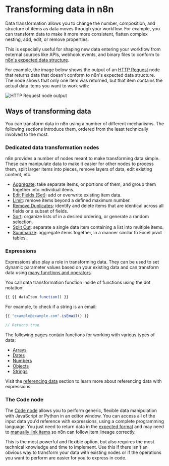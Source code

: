 <!-- vale off -->
# Transforming data in n8n

Data transformation allows you to change the number, composition, and structure of items as data moves through your workflow. For example, you can transform data to make it more more consistent, flatten complex nesting, add, edit, or remove properties.

This is especially useful for shaping new data entering your workflow from external sources like APIs, webhook events, and binary files to conform to [n8n's expected data structure]().

For example, the image below shows the output of an [HTTP Request](/integrations/builtin/core-nodes/n8n-nodes-base.httprequest/index.md) node that returns data that doesn't conform to n8n's expected data structure. The node shows that only one item was returned, but that item contains the actual data items you want to work with:

![HTTP Request node output](/_images/data/transforming-data/HTTPRequest_output.png)

## Ways of transforming data

You can transform data in n8n using a number of different mechanisms. The following sections introduce them, ordered from the least technically involved to the most.

### Dedicated data transformation nodes

n8n provides a number of nodes meant to make transforming data simple. These can manipulate data to make it easier for other nodes to process them, split larger items into pieces, remove layers of data, edit existing content, etc.

* [Aggregate](/integrations/builtin/core-nodes/n8n-nodes-base.aggregate.md): take separate items, or portions of them, and group them together into individual items.
* [Edit Fields (Set)](/integrations/builtin/core-nodes/n8n-nodes-base.set.md): add or overwrite existing item data.
* [Limit](/integrations/builtin/core-nodes/n8n-nodes-base.limit.md): remove items beyond a defined maximum number.
* [Remove Duplicates](/integrations/builtin/core-nodes/n8n-nodes-base.removeduplicates/index.md): identify and delete items that are identical across all fields or a subset of fields.
* [Sort](/integrations/builtin/core-nodes/n8n-nodes-base.sort.md): organize lists of in a desired ordering, or generate a random selection.
* [Split Out](/integrations/builtin/core-nodes/n8n-nodes-base.splitout.md): separate a single data item containing a list into multiple items.
* [Summarize](/integrations/builtin/core-nodes/n8n-nodes-base.summarize.md): aggregate items together, in a manner similar to Excel pivot tables. 

### Expressions

Expressions also play a role in transforming data. They can be used to set dynamic parameter values based on your existing data and can transform data using [many functions and operators](/code/builtin/data-transformation-functions/index.md).


You call data transformation function inside of functions using the dot notation:

```js
{{ {{ dataItem.function() }}
```

For example, to check if a string is an email:

```js
{{ "example@example.com".isEmail() }}

// Returns true
```

The following pages contain functions for working with various types of data:

* [Arrays](/code/builtin/data-transformation-functions/arrays.md)
* [Dates](/code/builtin/data-transformation-functions/dates.md)
* [Numbers](/code/builtin/data-transformation-functions/numbers.md)
* [Objects](/code/builtin/data-transformation-functions/objects.md)
* [Strings](/code/builtin/data-transformation-functions/strings.md)

Visit the [referencing data](/data/referencing-data/index.md) section to learn more about referencing data with expressions.

### The Code node

The [Code node](/integrations/builtin/core-nodes/n8n-nodes-base.code/index.md) allows you to perform generic, flexible data manipulation with JavaScript or Python in an editor window. You can access all of the input data you'd reference with expressions, using a complete programming language. You just need to return data in the [expected format]() and may need to [manually link items]() so n8n can follow item lineage correctly.

This is the most powerful and flexible option, but also requires the most technical knowledge and time to implement. Use this if there isn't an obvious way to transform your data with existing nodes or if the operations you want to perform are easier for you to express in code.
